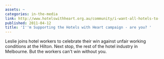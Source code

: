 ```yaml
---
assets: ~
categories: in-the-media
link: http://www.hotelswithheart.org.au/community/i-want-all-hotels-to-sign-its-the-right-thing-to-do
published: 2011-04-12
title: 'I''m Supporting the Hotels with Heart campaign - are you? '
---
```

Leslie joins hotel workers to celebrate their win against unfair working conditions at the Hilton. Next stop, the rest of the hotel industry in Melbourne. But the workers can't win without you. 